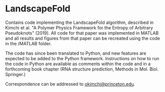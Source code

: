 # LandscapeFold

Contains code implementing the LandscapeFold algorithm, described in Kimchi et al. "A Polymer Physics Framework for the Entropy of Arbitrary Pseudoknots" (2019). All code for that paper was implemented in MATLAB and all results and figures from that paper can be recreated using the code in the /MATLAB folder. 

The code has since been translated to Python, and new features are expected to be added to the Python framework. Instructions on how to run the code in Python are available as comments within the code and in a forthcoming book chapter (RNA structure prediction, Methods in Mol. Biol. Springer.)

Correspondence can be addressed to okimchi@princeton.edu.

